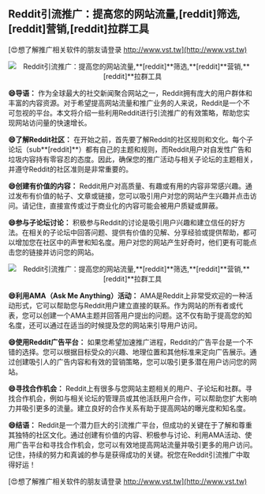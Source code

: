 ## **Reddit引流推广：提高您的网站流量,**[reddit]**筛选,**[reddit]**营销,**[reddit]**拉群工具**

[😍想了解推广相关软件的朋友请登录 http://www.vst.tw](http://www.vst.tw)

 <center><img src="https://vst.tw/MP4/tuiguang/png/6.png" alt="Reddit引流推广：提高您的网站流量,**[reddit]**筛选,**[reddit]**营销,**[reddit]**拉群工具"></center>

**😄导语：**
作为全球最大的社交新闻聚合网站之一，Reddit拥有庞大的用户群体和丰富的内容资源。对于希望提高网站流量和推广业务的人来说，Reddit是一个不可忽视的平台。本文将介绍一些利用Reddit进行引流推广的有效策略，帮助您实现网站访问量的快速增长。

**😄了解Reddit社区：**
在开始之前，首先要了解Reddit的社区规则和文化。每个子论坛（sub**[reddit]**）都有自己的主题和规则，而Reddit用户对自发性广告和垃圾内容持有零容忍的态度。因此，确保您的推广活动与相关子论坛的主题相关，并遵守Reddit的社区准则是非常重要的。

**😄创建有价值的内容：**
Reddit用户对高质量、有趣或有用的内容非常感兴趣。通过发布有价值的帖子、文章或链接，您可以吸引用户对您的网站产生兴趣并点击访问。请记住，直接宣传或过于商业化的内容可能会被用户质疑或屏蔽。

**😄参与子论坛讨论：**
积极参与Reddit的讨论是吸引用户兴趣和建立信任的好方法。在相关的子论坛中回答问题、提供有价值的见解、分享经验或提供帮助，都可以增加您在社区中的声誉和知名度。用户对您的网站产生好奇时，他们更有可能点击您的链接并访问您的网站。

 <center><img src="https://vst.tw/MP4/tuiguang/png/3.png" alt="Reddit引流推广：提高您的网站流量,**[reddit]**筛选,**[reddit]**营销,**[reddit]**拉群工具"></center>

**😄利用AMA（Ask Me Anything）活动：**
AMA是Reddit上非常受欢迎的一种活动形式，它可以帮助您与Reddit用户建立直接的联系。作为网站的所有者或代表，您可以创建一个AMA主题并回答用户提出的问题。这不仅有助于提高您的知名度，还可以通过在适当的时候提及您的网站来引导用户访问。

**😄使用Reddit广告平台：**
如果您希望加速推广进程，Reddit的广告平台是一个不错的选择。您可以根据目标受众的兴趣、地理位置和其他标准来定向广告展示。通过创建吸引人的广告内容和有效的营销策略，您可以吸引更多潜在用户访问您的网站。

**😄寻找合作机会：**
Reddit上有很多与您网站主题相关的用户、子论坛和社群。寻找合作机会，例如与相关论坛的管理员或其他活跃用户合作，可以帮助您扩大影响力并吸引更多的流量。建立良好的合作关系有助于提高网站的曝光度和知名度。

**😄结语：**
Reddit是一个潜力巨大的引流推广平台，但成功的关键在于了解和尊重其独特的社区文化。通过创建有价值的内容、积极参与讨论、利用AMA活动、使用广告平台和寻找合作机会，您可以有效地提高网站流量并吸引更多的用户访问。记住，持续的努力和真诚的参与是获得成功的关键。祝您在Reddit引流推广中取得好运！

[😍想了解推广相关软件的朋友请登录 http://www.vst.tw](http://www.vst.tw)



